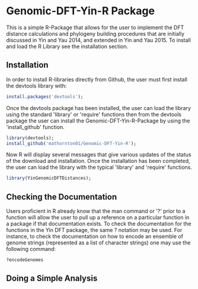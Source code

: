 # Genomic-DFT-Yin-R Package
This is a simple R-Package that allows for the user to implement the DFT distance calculations and phylogeny building 
procedures that are initially discussed in Yin and Yau 2014, and extended in Yin and Yau 2015.  To install and load 
the R Library see the installation section. 

## Installation 

In order to install R-libraries directly from Github, the user must first install the devtools library with: 
```r
install.packages('devtools'); 
```
Once the devtools package has been installed, the user can load the library using the standard 'library' or 'require' functions
then from the devtools package the user can install the Genomic-DFT-Yin-R-Package by using the 'install_github' function. 
```r
library(devtools);
install_github('mathornton01/Genomic-DFT-Yin-R'); 
```
Now R will display several messages that give various updates of the status of the download and installation.  Once the installation 
has been completed, the user can load the library with the typical 'library' and 'require' functions. 
```r
library(YinGenomicDFTDistances); 
```

## Checking the Documentation 

Users proficient in R already know that the man command or '?' prior to a function will allow the user to pull up a reference on 
a particular function in a package if that documentation exists.  To check the documentation for the functions in the Yin DFT 
package, the same ? notation may be used.  For instance, to check the documentation on how to encode an ensemble of genome 
strings (represented as a list of character strings) one may use the following command: 

```r
?encodeGenomes
``` 

## Doing a Simple Analysis 

